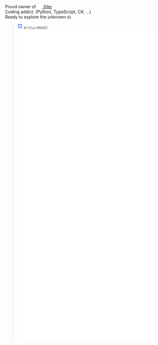 Proud owner of [<img src="https://xiler.net/favicon.ico" height="16px" width="16px"> Xiler](https://xiler.net)  
Coding addict. (Python, TypeScript, C#, ...)  
Ready to explore the unknown x)  
  
  
> <img src="https://raw.githubusercontent.com/Arthurdw/Arthurdw/master/discord.webp" height="18px" width="18px"> `Arthur#0002`
![Metrics](./github-metrics.svg)
